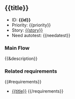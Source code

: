 ## {{title}}
* ID: **{{id}}**
* Priority: {{priority}}
* Story: [{{story}}](https://tracker.yandex.ru/{{story}})
* Need autotest: {{needatest}}

### Main Flow
{{&description}}

### Related requirements

{{#requirements}}
* [{{title}}]({{link}})
{{/requirements}}

